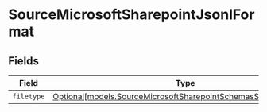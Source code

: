 # SourceMicrosoftSharepointJsonlFormat


## Fields

| Field                                                                                                                            | Type                                                                                                                             | Required                                                                                                                         | Description                                                                                                                      |
| -------------------------------------------------------------------------------------------------------------------------------- | -------------------------------------------------------------------------------------------------------------------------------- | -------------------------------------------------------------------------------------------------------------------------------- | -------------------------------------------------------------------------------------------------------------------------------- |
| `filetype`                                                                                                                       | [Optional[models.SourceMicrosoftSharepointSchemasStreamsFiletype]](../models/sourcemicrosoftsharepointschemasstreamsfiletype.md) | :heavy_minus_sign:                                                                                                               | N/A                                                                                                                              |